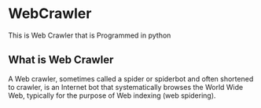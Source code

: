 # WebCrawler
This is Web Crawler that is Programmed in python

## What is Web Crawler
A Web crawler, sometimes called a spider or spiderbot and often shortened to crawler, is an Internet bot that systematically
browses the World Wide Web, typically for the purpose of Web indexing (web spidering).
